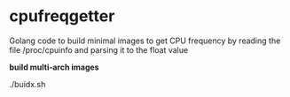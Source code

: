 # cpufreqgetter
Golang code to build minimal images to get CPU frequency by reading the file /proc/cpuinfo and parsing it to the float value

**build multi-arch images**

./buidx.sh